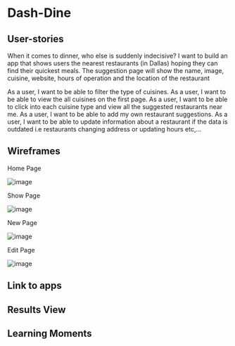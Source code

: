 # Dash-Dine

## User-stories

When it comes to dinner, who else is suddenly indecisive? I want to build an app that shows users the nearest restaurants (in Dallas) hoping they can find their quickest meals. The suggestion page will show the name, image, cuisine, website, hours of operation and the location of the restaurant

As a user, I want to be able to filter the type of cuisines.
As a user, I want to be able to view the all cuisines on the first page.
As a user, I want to be able to click into each cuisine type and view all the suggested restaurants near me.
As a user, I want to be able to add my own restaurant suggestions.
As a user, I want to be able to update information about a restaurant if the data is outdated i.e restaurants changing address or updating hours etc,...

## Wireframes
Home Page

![image](https://media.git.generalassemb.ly/user/41240/files/ebcd9180-baa9-11ec-8b3e-772ca1ebff9a)

Show Page

![image](https://media.git.generalassemb.ly/user/41240/files/bd9c8180-baaa-11ec-902e-df35d3015a11)

New Page 

![image](https://media.git.generalassemb.ly/user/41240/files/3bf92380-baab-11ec-8742-217886017455)

Edit Page

![image](https://media.git.generalassemb.ly/user/41240/files/2126af00-baab-11ec-8aaa-998f0c92ada0)

## Link to apps

## Results View

## Learning Moments
